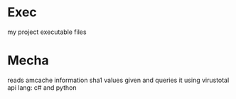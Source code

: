 # Exec
my project executable files

# Mecha
reads amcache information sha1 values given and queries it using virustotal api
lang: c# and python
